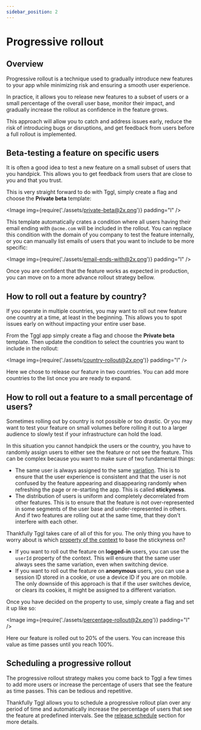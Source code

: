 ```yaml
---
sidebar_position: 2
---
```


# Progressive rollout

## Overview

Progressive rollout is a technique used to gradually introduce new features 
to your app while minimizing risk and ensuring a smooth user experience.

In practice, it allows you to release new features to a subset of users or a 
small percentage of the overall user base, monitor their impact, and gradually
increase the rollout as confidence in the feature grows.

This approach will allow you to catch and address issues early, reduce the 
risk of introducing bugs or disruptions, and get feedback from users before 
a full rollout is implemented. 

## Beta-testing a feature on specific users

It is often a good idea to test a new feature on a small subset of users 
that you handpick. This allows you to get feedback from users that are close 
to you and that you trust.

This is very straight forward to do with Tggl, simply create a flag and 
choose the **Private beta** template:

<Image img={require('./assets/private-beta@2x.png')} padding="l" />

This template automatically crates a condition where all users having their 
email ending with `@acme.com` will be included in the rollout. You can 
replace this condition with the domain of you company to test the feature 
internally, or you can manually list emails of users that you want to 
include to be more specific:

<Image img={require('./assets/email-ends-with@2x.png')} padding="l" />

Once you are confident that the feature works as expected in production, you 
can move on 
to a more advance rollout strategy bellow.

## How to roll out a feature by country?

If you operate in multiple countries, you may want to roll out new feature 
one country at a time, at least in the beginning. This allows you to spot 
issues early on without impacting your entire user base.

From the Tggl app simply create a flag and choose the **Private beta** template.
Then update the condition to select the countries you want to include in the 
rollout:

<Image img={require('./assets/country-rollout@2x.png')} padding="l" />

Here we chose to release our feature in two countries. You can add more 
countries to the list once you are ready to expand.

## How to roll out a feature to a small percentage of users?

Sometimes rolling out by country is not possible or too drastic. Or you may 
want to test your feature on small volumes before rolling it out to a larger 
audience to slowly test if your infrastructure can hold the load.

In this situation you cannot handpick the users or the country, you have to 
randomly assign users to either see the feature or not see the feature. This 
can be complex because you want to make sure of two fundamental things:

- The same user is always assigned to the same [variation](../concepts/variations). 
  This is to 
  ensure 
  that the user experience is consistent and that the user is not confused 
  by the feature appearing and disappearing randomly when refreshing the 
  page or re-starting the app. This is called **stickyness**.
- The distribution of users is uniform and completely decorrelated from other 
  features. This is to ensure that the feature is not over-represented in 
  some segments of the user base and under-represented in others. And if two 
  features are rolling out at the same time, that they don't interfere with 
  each other.

Thankfully Tggl takes care of all of this for you. The only thing you have 
to worry about is which [property of the context](../concepts/context) to base 
the 
stickyness on?

- If you want to roll out the feature on **logged-in** users, you can use the 
  `userId` property of the context. This will ensure that the same user 
  always sees the same variation, even when switching device.
- If you want to roll out the feature on **anonymous** users, you can use a
  session ID stored in a cookie, or use a device ID if you are on mobile. The only downside of this approach is that if the user switches device,
  or clears its cookies, it might be assigned to a different variation. 

Once you have decided on the property to use, simply create a flag and set 
it up like so:

<Image img={require('./assets/percentage-rollout@2x.png')} padding="l" />

Here our feature is rolled out to 20% of the users. You can increase this 
value as time passes until you reach 100%. 

## Scheduling a progressive rollout

The progressive rollout strategy makes you come back to Tggl a few times to 
add more users or increase the percentage of users that see the feature as 
time passes. This can be tedious and repetitive.

Thankfully Tggl allows you to schedule a progressive rollout plan over any 
period 
of time and automatically increase the percentage of users that see the 
feature at predefined intervals. See the 
[release schedule](./release-schedule.md) section for more details.